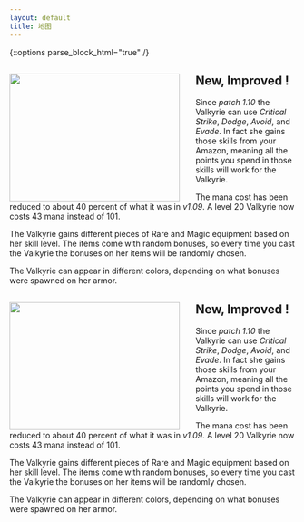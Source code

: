 ```yaml
---
layout: default
title: 地图
---
```


{::options parse_block_html="true" /}

<section>

<img src="https://images.1000y.com.tw/img/start.gif" width="300" height="225" border="0" align="left" alt="" style="margin-right:2em">

## New, Improved !

Since <em class="v">patch 1.10</em> the Valkyrie can use *Critical Strike*, *Dodge*, *Avoid*, and *Evade*. In fact she gains those
skills from your Amazon, meaning all the points you spend in those skills will work for the Valkyrie.

The mana cost has been reduced to about 40 percent of what it was in <em class="v">v1.09</em>. A level 20 Valkyrie now costs 43 mana instead of 101.

The Valkyrie gains different pieces of <span class="rare">Rare</span> and <span class="magic">Magic</span> equipment based on her skill level.
The items come with random bonuses, so every time you cast the Valkyrie the bonuses on her items will be randomly chosen.

The Valkyrie can appear in different colors, depending on what bonuses were spawned on her armor.

<div class="clear"></div>
</section>

<section>

<img src="https://images.1000y.com.tw/img/south.gif" width="300" height="225" border="0" align="left" alt="" style="margin-right:2em">

## New, Improved !

Since <em class="v">patch 1.10</em> the Valkyrie can use *Critical Strike*, *Dodge*, *Avoid*, and *Evade*. In fact she gains those
skills from your Amazon, meaning all the points you spend in those skills will work for the Valkyrie.

The mana cost has been reduced to about 40 percent of what it was in <em class="v">v1.09</em>. A level 20 Valkyrie now costs 43 mana instead of 101.

The Valkyrie gains different pieces of <span class="rare">Rare</span> and <span class="magic">Magic</span> equipment based on her skill level.
The items come with random bonuses, so every time you cast the Valkyrie the bonuses on her items will be randomly chosen.

The Valkyrie can appear in different colors, depending on what bonuses were spawned on her armor.

<div class="clear"></div>
</section>

